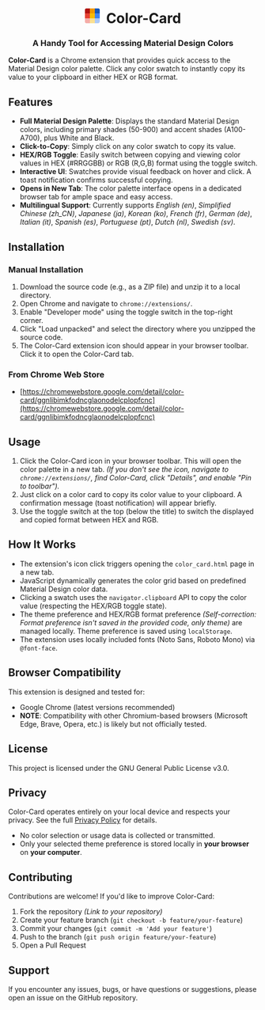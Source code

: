 # <center> ![Color-Card Logo](images/icon30.png)  Color-Card </center>
### <center> A Handy Tool for Accessing Material Design Colors </center>

**Color-Card** is a Chrome extension that provides quick access to the Material Design color palette. Click any color swatch to instantly copy its value to your clipboard in either HEX or RGB format.

## Features

*   **Full Material Design Palette**: Displays the standard Material Design colors, including primary shades (50-900) and accent shades (A100-A700), plus White and Black.
*   **Click-to-Copy**: Simply click on any color swatch to copy its value.
*   **HEX/RGB Toggle**: Easily switch between copying and viewing color values in HEX (#RRGGBB) or RGB (R,G,B) format using the toggle switch.
*   **Interactive UI**: Swatches provide visual feedback on hover and click. A toast notification confirms successful copying.
*   **Opens in New Tab**: The color palette interface opens in a dedicated browser tab for ample space and easy access.
*   **Multilingual Support**: Currently supports *English (en)*, *Simplified Chinese (zh_CN)*, *Japanese (ja)*, *Korean (ko)*, *French (fr)*, *German (de)*, *Italian (it)*, *Spanish (es)*, *Portuguese (pt)*, *Dutch (nl)*, *Swedish (sv)*.

## Installation

### Manual Installation
1.  Download the source code (e.g., as a ZIP file) and unzip it to a local directory.
2.  Open Chrome and navigate to `chrome://extensions/`.
3.  Enable "Developer mode" using the toggle switch in the top-right corner.
4.  Click "Load unpacked" and select the directory where you unzipped the source code.
5.  The Color-Card extension icon should appear in your browser toolbar. Click it to open the Color-Card tab.

### From Chrome Web Store
*   [https://chromewebstore.google.com/detail/color-card/ggnlibimkfodncglaonodelcplopfcnc](https://chromewebstore.google.com/detail/color-card/ggnlibimkfodncglaonodelcplopfcnc)

## Usage

1.  Click the Color-Card icon in your browser toolbar. This will open the color palette in a new tab.
    *(If you don't see the icon, navigate to `chrome://extensions/`, find Color-Card, click "Details", and enable "Pin to toolbar").*
2.  Just click on a color card to copy its color value to your clipboard. A confirmation message (toast notification) will appear briefly.
3.  Use the toggle switch at the top (below the title) to switch the displayed and copied format between HEX and RGB.

## How It Works

*   The extension's icon click triggers opening the `color_card.html` page in a new tab.
*   JavaScript dynamically generates the color grid based on predefined Material Design color data.
*   Clicking a swatch uses the `navigator.clipboard` API to copy the color value (respecting the HEX/RGB toggle state).
*   The theme preference and HEX/RGB format preference *(Self-correction: Format preference isn't saved in the provided code, only theme)* are managed locally. Theme preference is saved using `localStorage`.
*   The extension uses locally included fonts (Noto Sans, Roboto Mono) via `@font-face`.

## Browser Compatibility

This extension is designed and tested for:
*   Google Chrome (latest versions recommended)
*   **NOTE**: Compatibility with other Chromium-based browsers (Microsoft Edge, Brave, Opera, etc.) is likely but not officially tested.

## License

This project is licensed under the GNU General Public License v3.0.

## Privacy

Color-Card operates entirely on your local device and respects your privacy. See the full [Privacy Policy](PRIVACY.md) for details.
*   No color selection or usage data is collected or transmitted.
*   Only your selected theme preference is stored locally in **your browser** on **your computer**.

## Contributing

Contributions are welcome! If you'd like to improve Color-Card:

1.  Fork the repository *(Link to your repository)*
2.  Create your feature branch (`git checkout -b feature/your-feature`)
3.  Commit your changes (`git commit -m 'Add your feature'`)
4.  Push to the branch (`git push origin feature/your-feature`)
5.  Open a Pull Request

## Support

If you encounter any issues, bugs, or have questions or suggestions, please open an issue on the GitHub repository.